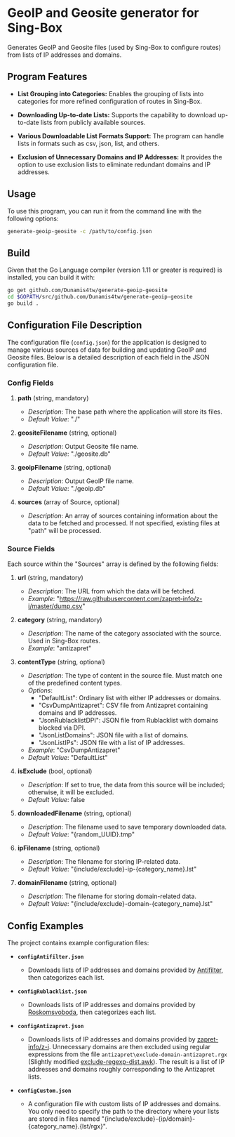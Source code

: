 # GeoIP and Geosite generator for Sing-Box

Generates GeoIP and Geosite files (used by Sing-Box to configure routes) from lists of IP addresses and domains.

<!--
# Генератор Geoip и Geosite для Sing-Box

Генерирует файлы GeoIP и Geosite (используются Sing-Box'ом для настройки маршрутов) из списков IP-адресов и доменов.
-->

## Program Features

- **List Grouping into Categories:** Enables the grouping of lists into categories for more refined configuration of routes in Sing-Box.

- **Downloading Up-to-date Lists:** Supports the capability to download up-to-date lists from publicly available sources.

- **Various Downloadable List Formats Support:** The program can handle lists in formats such as csv, json, list, and others.

- **Exclusion of Unnecessary Domains and IP Addresses:** It provides the option to use exclusion lists to eliminate redundant domains and IP addresses.

<!-- 
## Возможности программы

- **Группировка списков в категории:** Позволяет объединять списки в категории для более тонкой настройки маршрутов в Sing-Box.

- **Загрузка актуальных списков:** Поддерживает возможность загружать актуальные списки из общедоступных источников.

- **Поддержка различных форматов загружаемых списков:** Программа способна обрабатывать списки в форматах csv, json, list и других.

- **Исключение ненужных доменов и IP-адресов:** Предоставляет возможность использовать списки исключений для исключения избыточных доменов и IP-адресов.
-->

## Usage

To use this program, you can run it from the command line with the following options:

```bash
generate-geoip-geosite -c /path/to/config.json
```

## Build

Given that the Go Language compiler (version 1.11 or greater is required) is installed, you can build it with:

```bash
go get github.com/Dunamis4tw/generate-geoip-geosite
cd $GOPATH/src/github.com/Dunamis4tw/generate-geoip-geosite
go build .
```

## Configuration File Description

The configuration file (`config.json`) for the application is designed to manage various sources of data for building and updating GeoIP and Geosite files. Below is a detailed description of each field in the JSON configuration file.

### Config Fields

1. **path** (string, mandatory)
   - *Description*: The base path where the application will store its files.
   - *Default Value*: "./"

2. **geositeFilename** (string, optional)
   - *Description*: Output Geosite file name.
   - *Default Value*: "./geosite.db"

3. **geoipFilename** (string, optional)
   - *Description*: Output GeoIP file name.
   - *Default Value*: "./geoip.db"

4. **sources** (array of Source, optional)
   - *Description*: An array of sources containing information about the data to be fetched and processed. If not specified, existing files at "path" will be processed.

### Source Fields

Each source within the "Sources" array is defined by the following fields:

1. **url** (string, mandatory)
   - *Description*: The URL from which the data will be fetched.
   - *Example*: "<https://raw.githubusercontent.com/zapret-info/z-i/master/dump.csv>"

2. **category** (string, mandatory)
   - *Description*: The name of the category associated with the source. Used in Sing-Box routes.
   - *Example*: "antizapret"

3. **contentType** (string, optional)
   - *Description*: The type of content in the source file. Must match one of the predefined content types.
   - *Options*:
     - "DefaultList": Ordinary list with either IP addresses or domains.
     - "CsvDumpAntizapret": CSV file from Antizapret containing domains and IP addresses.
     - "JsonRublacklistDPI": JSON file from Rublacklist with domains blocked via DPI.
     - "JsonListDomains": JSON file with a list of domains.
     - "JsonListIPs": JSON file with a list of IP addresses.
   - *Example*: "CsvDumpAntizapret"
   - *Default Value*: "DefaultList"

4. **isExclude** (bool, optional)
   - *Description*: If set to true, the data from this source will be included; otherwise, it will be excluded.
   - *Default Value*: false

5. **downloadedFilename** (string, optional)
   - *Description*: The filename used to save temporary downloaded data.
   - *Default Value*: "{random_UUID}.tmp"

6. **ipFilename** (string, optional)
   - *Description*: The filename for storing IP-related data.
   - *Default Value*: "{include/exclude}-ip-{category_name}.lst"

7. **domainFilename** (string, optional)
   - *Description*: The filename for storing domain-related data.
   - *Default Value*: "{include/exclude}-domain-{category_name}.lst"

## Config Examples

The project contains example configuration files:

- **`configAntifilter.json`**
  - Downloads lists of IP addresses and domains provided by [Antifilter](https://antifilter.download/), then categorizes each list.

- **`configRublacklist.json`**
  - Downloads lists of IP addresses and domains provided by [Roskomsvoboda](https://reestr.rublacklist.net/ru/article/api/), then categorizes each list.

- **`configAntizapret.json`**
  - Downloads lists of IP addresses and domains provided by [zapret-info/z-i](https://github.com/zapret-info/z-i). Unnecessary domains are then excluded using regular expressions from the file `antizapret\exclude-domain-antizapret.rgx` (Slightly modified [exclude-regexp-dist.awk](https://bitbucket.org/anticensority/antizapret-pac-generator-light/src/master/config/exclude-regexp-dist.awk)). The result is a list of IP addresses and domains roughly corresponding to the Antizapret lists.

- **`configCustom.json`**
  - A configuration file with custom lists of IP addresses and domains. You only need to specify the path to the directory where your lists are stored in files named "{include/exclude}-{ip/domain}-{category_name}.{lst/rgx}".

<!--
## Примеры конфигурации

Проект содержит примеры файлов конфигурации:

- **`configAntifilter.json`**
  - Скачивает списки IP-адресов и Доменов, предоставленные [Antifilter](https://antifilter.download/), разбивает каждый из списков на категории.

- **`configRublacklist.json`**
  - Скачивает списки IP-адресов и Доменов, предоставленные [Roskomsvoboda](https://reestr.rublacklist.net/ru/article/api/), разбивает каждый из списков на категории.

- **`configAntizapret.json`**
  - Скачивает списки IP-адресов и Доменов, предоставленные [zapret-info/z-i](https://github.com/zapret-info/z-i). Затем из них исключаются ненужные домены регулярными выражениями из файла `antizapret\exclude-domain-antizapret.rgx` (Немного изменённый [exclude-regexp-dist.awk](https://bitbucket.org/anticensority/antizapret-pac-generator-light/src/master/config/exclude-regexp-dist.awk)). В итоге получается список IP-адресов и Доменов, примерно соотвествующий спискам Antizapret.

- **`configCustom.json`**
  - Конфиг файл со своими списками IP-адресов и Доменов. Вы лишь указываете путь до директории, где хранятся ваши списки в файлах с названием "{include/exclude}-{ip/domain}-{category_name}.{lst/rgx}".
-->